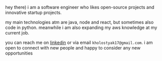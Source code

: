 hey there)
i am a software engineer who likes open-source projects and innovative startup projects.

my main technologies atm are java, node and react, but sometimes also code in python. meanwhile i am also expanding my aws knowledge at my current job.

you can reach me on [linkedin](https://www.linkedin.com/in/ivan-jaen-trujillo/) or via email `kholostyak17@gmail.com`. i am open to connect with new people and happy to consider any new opportunities
